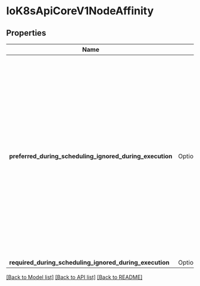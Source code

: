# IoK8sApiCoreV1NodeAffinity

## Properties

Name | Type | Description | Notes
------------ | ------------- | ------------- | -------------
**preferred_during_scheduling_ignored_during_execution** | Option<[**Vec<models::IoK8sApiCoreV1PreferredSchedulingTerm>**](io.k8s.api.core.v1.PreferredSchedulingTerm.md)> | The scheduler will prefer to schedule pods to nodes that satisfy the affinity expressions specified by this field, but it may choose a node that violates one or more of the expressions. The node that is most preferred is the one with the greatest sum of weights, i.e. for each node that meets all of the scheduling requirements (resource request, requiredDuringScheduling affinity expressions, etc.), compute a sum by iterating through the elements of this field and adding \"weight\" to the sum if the node matches the corresponding matchExpressions; the node(s) with the highest sum are the most preferred. | [optional]
**required_during_scheduling_ignored_during_execution** | Option<[**models::IoK8sApiCoreV1NodeSelector**](io.k8s.api.core.v1.NodeSelector.md)> |  | [optional]

[[Back to Model list]](../README.md#documentation-for-models) [[Back to API list]](../README.md#documentation-for-api-endpoints) [[Back to README]](../README.md)


